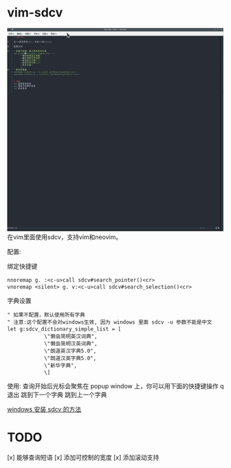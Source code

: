 # vim-sdcv
![sdcv](./sdcv_vim.gif)
在vim里面使用sdcv，支持vim和neovim。

配置:


绑定快捷键
```vimscript
nnoremap g. :<c-u>call sdcv#search_pointer()<cr>
vnoremap <silent> g. v:<c-u>call sdcv#search_selection()<cr>
```

字典设置
```
" 如果不配置，默认使用所有字典
" 注意:这个配置不会对windows生效, 因为 windows 里面 sdcv -u 参数不能是中文
let g:sdcv_dictionary_simple_list = [
			\"懒虫简明英汉词典",
			\"懒虫简明汉英词典",
			\"朗道英汉字典5.0",
			\"朗道汉英字典5.0",
			\"新华字典",
			\]
```

使用:
查询开始后光标会聚焦在 popup window 上，你可以用下面的快捷键操作
 q 退出
 <c-n> 跳到下一个字典
 <c-p> 跳到上一个字典


[windows 安装 sdcv 的方法](./compile-sdcv-in-msys2.md)
# TODO
[x] 能够查询短语
[x] 添加可控制的宽度
[x] 添加滚动支持


